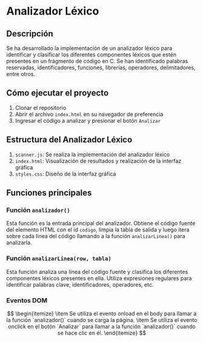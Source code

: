 # Analizador Léxico

## Descripción

Se ha desarrollado la implementación de un analizador léxico para identificar y clasificar los diferentes componentes léxicos que estén presentes en un frágmento de código en C. Se han identificado palabras reservadas, identificadores, funciones, librerías, operadores, delimitadores, entre otros.

## Cómo ejecutar el proyecto

1. Clonar el repositorio
2. Abrir el archivo `index.html` en su navegador de preferencia
3. Ingresar el código a analizar y presionar el botón `Analizar`

## Estructura del Analizador Léxico

1. `scanner.js`: Se realiza la implementación del analizador léxico
2. `index.html`: Visualización de resultados y realización de la interfaz gráfica
3. `styles.css`: Diseño de la interfaz gráfica

## Funciones principales

### Función `analizador()`

Esta función es la entrada principal del analizador. Obtiene el código fuente del elemento HTML con el id `codigo`, limpia la tabla de salida y luego itera sobre cada línea del código llamando a la función `analizarLinea()` para analizarla.

### Función `analizarLinea(row, tabla)`

Esta función analiza una línea del código fuente y clasifica los diferentes componentes léxicos presentes en ella. Utiliza expresiones regulares para identificar palabras clave, identificadores, operadores, etc.

### Eventos DOM

$$
\begin{itemize}
\item Se utiliza el evento onload en el body para llamar a la función `analizador()` cuando se carga la página.
\item Se utiliza el evento onclick en el botón `Analizar` para llamar a la función `analizador()` cuando se hace clic en él.
\end{itemize}
$$


